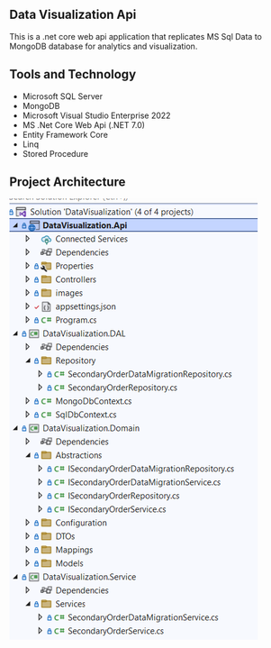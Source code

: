 ## Data Visualization Api
This is a .net core web api application that replicates MS Sql Data to MongoDB database for analytics and visualization.
## Tools and Technology 
+ Microsoft SQL Server
+ MongoDB
+ Microsoft Visual Studio Enterprise 2022
+ MS .Net Core Web Api (.NET 7.0)
+ Entity Framework Core
+ Linq
+ Stored Procedure

## Project Architecture 
![Architecture](/DataVisualization.Api/images/ProjectView.PNG)
